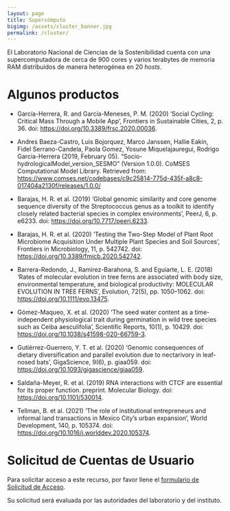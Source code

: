 ```yaml
---
layout: page
title: Supercómputo
bigimg: /assets/cluster_banner.jpg
permalink: /cluster/
---
```


El Laboratorio Nacional de Ciencias de la Sostenibilidad cuenta con
una supercomputadora de cerca de 900 cores y varios terabytes de memoria RAM
distribuidos de manera heterogénea en 20 *hosts*.

# Algunos productos

 - García-Herrera, R. and García-Meneses, P. M. (2020) ‘Social Cycling: Critical Mass Through a Mobile App’, Frontiers in Sustainable Cities, 2, p. 36. doi: <https://doi.org/10.3389/frsc.2020.00036>.

 - Andres Baeza-Castro, Luis Bojorquez, Marco Janssen, Hallie Eakin, Fidel Serrano-Candela, Paola Gomez, Yosune Miquelajauregui, Rodrigo Garcia-Herrera (2019, February 05). “Socio-hydrologicalModel_version_SESMO” (Version 1.0.0). CoMSES Computational Model Library. Retrieved from: https://www.comses.net/codebases/c9c25814-775d-435f-a8c8-017404a2130f/releases/1.0.0/

 - Barajas, H. R. et al. (2019) ‘Global genomic similarity and core genome sequence diversity of the Streptococcus genus as a toolkit to identify closely related bacterial species in complex environments’, PeerJ, 6, p. e6233. doi: <https://doi.org/10.7717/peerj.6233>.

 - Barajas, H. R. et al. (2020) ‘Testing the Two-Step Model of Plant Root Microbiome Acquisition Under Multiple Plant Species and Soil Sources’, Frontiers in Microbiology, 11, p. 542742. doi: <https://doi.org/10.3389/fmicb.2020.542742>.

 - Barrera-Redondo, J., Ramírez-Barahona, S. and Eguiarte, L. E. (2018) ‘Rates of molecular evolution in tree ferns are associated with body size, environmental temperature, and biological productivity: MOLECULAR EVOLUTION IN TREE FERNS’, Evolution, 72(5), pp. 1050–1062. doi: <https://doi.org/10.1111/evo.13475>.

 - Gómez-Maqueo, X. et al. (2020) ‘The seed water content as a time-independent physiological trait during germination in wild tree species such as Ceiba aesculifolia’, Scientific Reports, 10(1), p. 10429. doi: <https://doi.org/10.1038/s41598-020-66759-3>.

 - Gutiérrez-Guerrero, Y. T. et al. (2020) ‘Genomic consequences of dietary diversification and parallel evolution due to nectarivory in leaf-nosed bats’, GigaScience, 9(6), p. giaa059. doi: <https://doi.org/10.1093/gigascience/giaa059>.

 - Saldaña-Meyer, R. et al. (2019) RNA interactions with CTCF are essential for its proper function. preprint. Molecular Biology. doi: <https://doi.org/10.1101/530014>.

 - Tellman, B. et al. (2021) ‘The role of institutional entrepreneurs and informal land transactions in Mexico City’s urban expansion’, World Development, 140, p. 105374. doi: <https://doi.org/10.1016/j.worlddev.2020.105374>.


# Solicitud de Cuentas de Usuario

Para solicitar acceso a este recurso, por favor llene el
[formulario de Solicitud de Acceso](https://docs.google.com/forms/d/e/1FAIpQLSejlatzdBac-zD-9VHwLkZdgq16119IAptH6DhyFibZr-YGOA/viewform?usp=sf_link).

Su solicitud será evaluada por las autoridades del laboratorio y del instituto.

